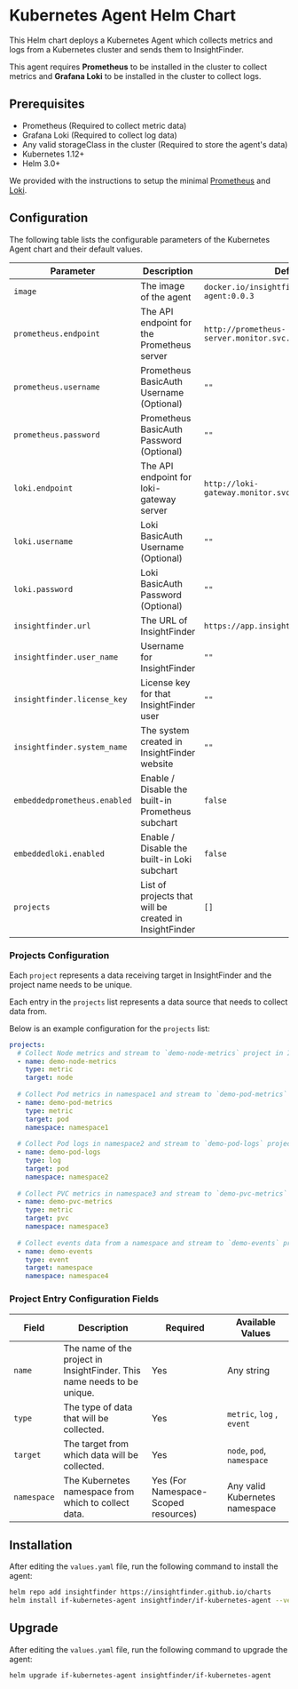 # Kubernetes Agent Helm Chart

This Helm chart deploys a Kubernetes Agent which collects metrics and logs from a Kubernetes cluster and sends them to InsightFinder.

This agent requires **Prometheus** to be installed in the cluster to collect metrics and **Grafana Loki** to be installed in the cluster to collect logs.

## Prerequisites
- Prometheus (Required to collect metric data)
- Grafana Loki (Required to collect log data)
- Any valid storageClass in the cluster (Required to store the agent's data)
- Kubernetes 1.12+
- Helm 3.0+

We provided with the instructions to setup the minimal [Prometheus](./prometheus.md) and [Loki](./loki.md).

## Configuration

The following table lists the configurable parameters of the Kubernetes Agent chart and their default values.

| Parameter                     | Description                                              | Default                                                |
|-------------------------------|----------------------------------------------------------|--------------------------------------------------------|
| `image`                       | The image of the agent                                    | `docker.io/insightfinderinc/kubernetes-agent:0.0.3`   |
| `prometheus.endpoint`         | The API endpoint for the Prometheus server               | `http://prometheus-server.monitor.svc.cluster.local`  |
| `prometheus.username`         | Prometheus BasicAuth Username (Optional)                 | `""`                                                   |
| `prometheus.password`         | Prometheus BasicAuth Password (Optional)                 | `""`                                                   |
| `loki.endpoint`               | The API endpoint for loki-gateway server                 | `http://loki-gateway.monitor.svc.cluster.local`       |
| `loki.username`               | Loki BasicAuth Username (Optional)                       | `""`                                                   |
| `loki.password`               | Loki BasicAuth Password (Optional)                       | `""`                                                   |
| `insightfinder.url`           | The URL of InsightFinder                                 | `https://app.insightfinder.com`                       |
| `insightfinder.user_name`     | Username for InsightFinder                               | `""`                                                   |
| `insightfinder.license_key`   | License key for that InsightFinder user                  | `""`                                                   |
| `insightfinder.system_name`   | The system created in InsightFinder website              | `""`                                                   |
| `embeddedprometheus.enabled`  | Enable / Disable the built-in Prometheus subchart        | `false`                                                |
| `embeddedloki.enabled`        | Enable / Disable the built-in Loki subchart              | `false`                                                |
| `projects`                    | List of projects that will be created in InsightFinder   | `[]`                                                   |

### Projects Configuration
Each `project` represents a data receiving target in InsightFinder and the project name needs to be unique.

Each entry in the `projects` list represents a data source that needs to collect data from.

Below is an example configuration for the `projects` list:

```yaml
projects:
  # Collect Node metrics and stream to `demo-node-metrics` project in InsightFinder.
  - name: demo-node-metrics
    type: metric
    target: node
  
  # Collect Pod metrics in namespace1 and stream to `demo-pod-metrics` project in InsightFinder.
  - name: demo-pod-metrics
    type: metric
    target: pod
    namespace: namespace1
  
  # Collect Pod logs in namespace2 and stream to `demo-pod-logs` project in InsightFinder.
  - name: demo-pod-logs
    type: log
    target: pod
    namespace: namespace2
    
  # Collect PVC metrics in namespace3 and stream to `demo-pvc-metrics` project in InsightFinder.
  - name: demo-pvc-metrics
    type: metric
    target: pvc
    namespace: namespace3
  
  # Collect events data from a namespace and stream to `demo-events` project in InsightFinder.
  - name: demo-events
    type: event
    target: namespace
    namespace: namespace4
```

### Project Entry Configuration Fields
| Field      | Description                                                             | Required                             | Available Values                  |
|------------|-------------------------------------------------------------------------|--------------------------------------|-----------------------------------|
| `name`     | The name of the project in InsightFinder. This name needs to be unique. | Yes                                  | Any string                        |
| `type`     | The type of data that will be collected.                                | Yes                                  | `metric`, `log` , `event`         |
| `target`   | The target from which data will be collected.                           | Yes                                  | `node`, `pod`, `namespace` |
| `namespace`| The Kubernetes namespace from which to collect data.                    | Yes (For Namespace-Scoped resources) | Any valid Kubernetes namespace    |

## Installation
After editing the `values.yaml` file, run the following command to install the agent:
```bash
helm repo add insightfinder https://insightfinder.github.io/charts
helm install if-kubernetes-agent insightfinder/if-kubernetes-agent --version 0.0.9
```

## Upgrade
After editing the `values.yaml` file, run the following command to upgrade the agent:
```bash
helm upgrade if-kubernetes-agent insightfinder/if-kubernetes-agent
```
